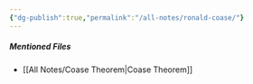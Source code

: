 ```yaml
---
{"dg-publish":true,"permalink":"/all-notes/ronald-coase/"}
---
```



##### Mentioned Files
- [[All Notes/Coase Theorem\|Coase Theorem]]

